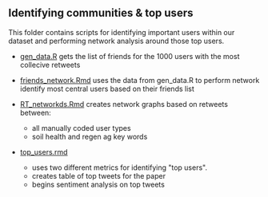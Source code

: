 ## Identifying communities & top users

This folder contains scripts for identifying important users within our dataset and performing network analysis around those top users.


* [gen_data.R](https://github.com/Science-for-Nature-and-People/soc-twitter/blob/master/tweet_content/content_creators/gen_data.R) gets the list of friends for the 1000 users with the most collecive retweets

* [friends_network.Rmd](https://github.com/Science-for-Nature-and-People/soc-twitter/blob/master/tweet_content/content_creators/friends_network.Rmd) uses the data from gen_data.R to perform network identify most central users based on their friends list

* [RT_networkds.Rmd](https://github.com/Science-for-Nature-and-People/soc-twitter/blob/master/tweet_content/content_creators/RT_networks.Rmd)  creates network graphs based on retweets between:
  - all manually coded user types 
  - soil health and regen ag key words


* [top_users.rmd](https://github.com/Science-for-Nature-and-People/soc-twitter/blob/master/tweet_content/content_creators/top_users.Rmd) 
  - uses two different metrics for identifying "top users". 
  - creates table of top tweets for the paper
  - begins sentiment analysis on top tweets
